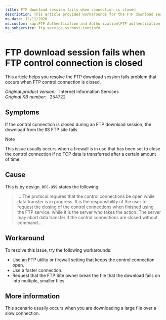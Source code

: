 ```yaml
---
title: FTP download session fails when connection is closed
description: This article provides workarounds for the FTP download session fails problem that occurs when FTP control connection is closed.
ms.date: 12/11/2020
ms.custom: sap:FTP Authentication and Authorization\FTP authentication
ms.subservice: ftp-service-svchost-inetinfo
---
```

# FTP download session fails when FTP control connection is closed

This article helps you resolve the FTP download session fails problem that occurs when FTP control connection is closed.

_Original product version:_ &nbsp; Internet Information Services  
_Original KB number:_ &nbsp; 254722

## Symptoms

If the control connection is closed during an FTP download session, the download from the IIS FTP site fails.

> [!NOTE]
> This issue usually occurs when a firewall is in use that has been set to close the control connection if no TCP data is transferred after a certain amount of time.

## Cause

This is by design. `RFC-959` states the following:

> ... The protocol requires that the control connections be open while data transfer is in progress. It is the responsibility of the user to request the closing of the control connections when finished using the FTP service, while it is the server who takes the action. The server may abort data transfer if the control connections are closed without command...

## Workaround

To resolve this issue, try the following workarounds:

- Use an FTP utility or firewall setting that keeps the control connection open.
- Use a faster connection.
- Request that the FTP Site owner break the file that the download fails on into multiple, smaller files.

## More information

This scenario usually occurs when you are downloading a large file over a slow connection.
